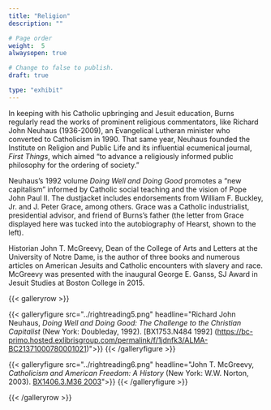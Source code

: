 ```yaml
---
title: "Religion"
description: ""

# Page order
weight:  5
alwaysopen: true

# Change to false to publish.
draft: true

type: "exhibit"
---
```

In keeping with his Catholic upbringing and Jesuit education, Burns regularly read the works of prominent religious commentators, like Richard John Neuhaus (1936-2009), an Evangelical Lutheran minister who converted to Catholicism in 1990. That same year, Neuhaus founded the Institute on Religion and Public Life and its influential ecumenical journal, *First Things*, which aimed “to advance a religiously informed public philosophy for the ordering of society.”

Neuhaus’s 1992 volume *Doing Well and Doing Good* promotes a “new capitalism” informed by Catholic social teaching and the vision of Pope John Paul II. The dustjacket includes endorsements from William F. Buckley, Jr. and J. Peter Grace, among others. Grace was a Catholic industrialist, presidential advisor, and friend of Burns’s father (the letter from Grace displayed here was tucked into the autobiography of Hearst, shown to the left).

Historian John T. McGreevy, Dean of the College of Arts and Letters at the University of Notre Dame, is the author of three books and numerous articles on American Jesuits and Catholic encounters with slavery and race. McGreevy was presented with the inaugural George E. Ganss, SJ Award in Jesuit Studies at Boston College in 2015.

{{< galleryrow >}}

{{< galleryfigure src="../rightreading5.png"
           headline="Richard John Neuhaus, *Doing Well and Doing Good: The Challenge to the Christian Capitalist* (New York: Doubleday, 1992). [BX1753.N484 1992] (https://bc-primo.hosted.exlibrisgroup.com/permalink/f/1jdnfk3/ALMA-BC21371000780001021)">}}
{{< /galleryfigure >}}

{{< galleryfigure src="../rightreading6.png"
           headline="John T. McGreevy, *Catholicism and American Freedom: A History* (New York: W.W. Norton, 2003). [BX1406.3.M36 2003](https://bc-primo.hosted.exlibrisgroup.com/permalink/f/1jdnfk3/ALMA-BC21330258680001021)">}}
{{< /galleryfigure >}}

{{< /galleryrow >}}
